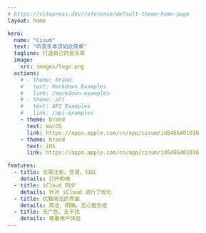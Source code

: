 ```yaml
---
# https://vitepress.dev/reference/default-theme-home-page
layout: home

hero:
  name: "Cisum"
  text: "听音乐本该如此简单"
  tagline: 打造自己的音乐库
  image: 
    src: images/logo.png
  actions:
    # - theme: brand
    #   text: Markdown Examples
    #   link: /markdown-examples
    # - theme: alt
    #   text: API Examples
    #   link: /api-examples
    - theme: brand
      text: macOS
      link: https://apps.apple.com/cn/app/cisum/id6466401036
    - theme: brand
      text: iOS
      link: https://apps.apple.com/cn/app/cisum/id6466401036

features:
  - title: 无需注册、登录、扫码
    details: 打开即用
  - title: iCloud 同步
    details: 针对 iCloud 进行了优化
  - title: 优雅简洁的界面
    details: 简洁、明确，无心智负担
  - title: 无广告、无干扰
    details: 尊重用户体验
---
```


<script setup>
import CustomComponent from './components/CustomComponent.vue'
</script>

<!-- <CustomComponent /> -->